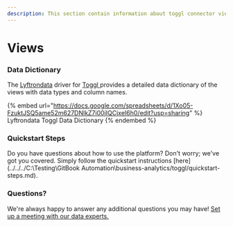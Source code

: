 ```yaml
---
description: This section contain information about toggl connector views information
---
```


# Views

### Data Dictionary

The [Lyftrondata](https://www.lyftrondata.com/) driver for [Toggl](https://www.lyftrondata.com/integration/business-analytics/toggl//)[ ](https://www.lyftrondata.com/integration/toggl/)provides a detailed data dictionary of the views with data types and column names.

{% embed url="https://docs.google.com/spreadsheets/d/1Xo05-FzuktJSQ5ame52m627DNlkZ7i00jIQCjxeI6h0/edit?usp=sharing" %}
Lyftrondata Toggl Data Dictionary
{% endembed %}

### Quickstart Steps

Do you have questions about how to use the platform? Don't worry; we've got you covered. Simply follow the quickstart instructions [here](../../../C:\Testing\GitBook Automation\business-analytics/toggl/quickstart-steps.md).

### Questions? <a href="#questions" id="questions"></a>

We're always happy to answer any additional questions you may have! [Set up a meeting with our data experts.](https://www.lyftrondata.com/book-a-meeting/)


